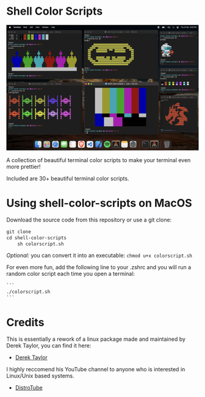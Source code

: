# Shell Color Scripts

![Screenshot of shell-color-scripts](https://github.com/notmehul/Shell-Color-Scripts/blob/main/Screenshot%20Colorscript.png)

A collection of beautiful terminal color scripts to make your terminal even more prettier!

Included are 30+ beautiful terminal color scripts.


# Using shell-color-scripts on MacOS 

Download the source code from this repository or use a git clone:

	git clone 
	cd shell-color-scripts
    	sh colorscript.sh

*Optional:* you can convert it into an executable:
    ```
    chmod u+x colorscript.sh
    ```

For even more fun, add the following line to your .zshrc and you will run a random color script each time you open a terminal:

	```
	./colorscript.sh
   	```

# Credits

This is essentially a rework of a linux package made and maintained by Derek Taylor, you can find it here:
* [Derek Taylor](https://gitlab.com/dwt1/shell-color-scripts)

I highly reccomend his YouTube channel to anyone who is interested in Linux/Unix based systems. 
* [DistroTube](https://www.youtube.com/@DistroTube)
